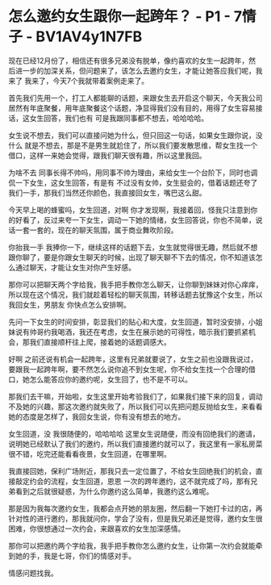 # 怎么邀约女生跟你一起跨年？ - P1 - 7情子 - BV1AV4y1N7FB

现在已经12月份了，相信还有很多兄弟没有脱单，像约喜欢的女生一起跨年，然后进一步的加深关系，但问题来了，该怎么去邀约女生，才能让她答应我们呢，我来了 我来了，今天7个我就带着案例走来了。

首先我们先用一个，打工人都能聊的话题，来跟女生去开启这个聊天，今天我公司居然有年底聚餐，用年底聚餐这个话题，净显得我们没有目的，用得了女生容易接话，这女生回答，我们也有 可是我跟同事都不想去，哈哈哈哈。

女生说不想去，我们可以直接问她为什么，但只回这一句话，如果女生跟你说，没什么 就是不想去，那是不是男生就尬住了，所以我们要发散思维，帮女生找一个借口，这样一来她会觉得，跟我们聊天很有趣，所以这里我回。

为啥不去 同事长得不帅吗，用同事不帅为理由，来给女生一个台阶下，同时也调侃一下女生，这女生回答，有是有 不过没有女帅，女生挺会的，借着话题还夸了我们一手，那我们当然还你颜色，我直接回女生，嘴巴这么甜。

今天早上喝的蜂蜜吗，女生回道，对啊 你才发现啊，我接着回，怪我只注意到你的好看了，反过来夸一下女生，调动一下她的情绪，女生回答说，你也不简单，说话一套一套的，现在的聊天氛围，属于商业舞吹阶段。

你抬我一手 我捧你一下，继续这样的话题下去，女生就觉得很无趣，然后就不想跟你聊了，要是你跟女生聊天的时候，出现了聊天聊不下去的情况，你不知道该怎么通过聊天，才能让女生对你产生好感。

那你可以把聊天两个字给我，我手把手教你怎么聊天，让你聊到妹妹对你心痒痒，所以现在这个情况，我们就趁着轻松的聊天氛围，转移话题去犹豫这个女生，所以我回女生，男朋友 你快点怎么安排啊。

先问一下女生的时间安排，彰显我们的贴心和大度，女生回道，暂时没安排，小姐妹说有帅哥约我喝酒，我还在考虑，女生在展示她的可得性，暗示我们要抓紧机会，那我们直接顺杆往上爬，接着她的话题调感大。

好啊 之前还说有机会一起跨年，这里有兄弟就要说了，女生之前也没跟我说过，要跟我一起跨年啊，要不然怎么说你追不到女生呢，你不给女生找一个合理的借口，她怎么能答应你的邀约呢，女生回了，也不是不可以。

那我们去干嘛，开始啦，女生这里开始考验我们了，如果我们接下来的回复，调动不及她的兴趣，那这次邀约就失败了，所以我们可以先把问题反抛给女生，来看看她的态度是怎样了，我回女生说，你有没有想去的地方。

女生回道，没 我很随便的，哈哈哈哈 这里女生说随便，而没有回绝我们的邀请，说明她已经默认了我们的邀约，所以我们直接邀约就可以了，我这里有一家私房菜很不错，吃完还能看看夜景，女生回道，在哪里啊。

我直接回她，保利广场附近，那我只去一定位置了，不给女生回绝我们的机会，直接敲定约会的流程，女生回道，恩恩 一次的跨年邀约，这不就完成了吗，那有兄弟看到之后就很疑惑，为什么你邀约这么简单，我邀约这么难呢。

那是因为我每次邀约女生，我都会点开她的朋友圈，然后翻一下她打卡过的店，再针对性的进行邀约，那我就问你，学会了没有，但是我兄弟还是觉得，邀约女生很困难，你很想通过一次约会，来跟喜欢的女生加深感情。

那你可以把邀约两个字给我，我手把手教你怎么邀约女生，让你第一次约会就能牵到她的手，我是七哥，你们的情感对手。

情感问题找我。